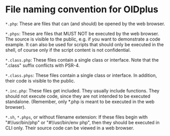 
File naming convention for OIDplus
==================================

`*.php`:
These are files that can (and should) be opened by the web browser.

`*.phps`:
These are files that MUST NOT be executed by the web browser.
The source is visible to the public, e.g. if you want to demonstrate a code example.
It can also be used for scripts that should only be executed in the shell,
of course only if the script content is not confidential.

`*.class.php`:
These files contain a single class or interface.
Note that the ".class" suffix conflicts with PSR-4.

`*.class.phps`:
These files contain a single class or interface.
In addition, their code is visible to the public.

`*.inc.php`:
These files get included. They usually include functions.
They should not execute code, since they are not intended to
be executed standalone. (Remember, only *.php is meant to be executed in the web browser).

`*.sh`, `*.phps`, or without filename extension:
If these files begin with "#!/usr/bin/php" or "#!/usr/bin/env php",
then they should be executed in CLI only.
Their source code can be viewed in a web browser.
